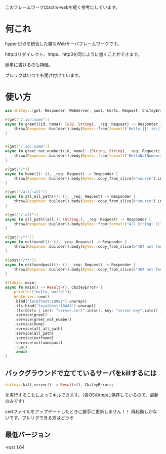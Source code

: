 このフレームワークはactix-webを軽く参考にしています。
# 何これ
hyperとh3を統合した雑なWebサーバフレームワークです。<br>

httpはリダイレクト、https、http3を同じように書くことができます。<br>

簡単に書けるのも特徴。<br>

プルリクはいつでも受け付けています。<br>

# 使い方

```rust
use chitey::{get, Responder, WebServer, post, Certs, Request, ChiteyError, http::Response, Bytes, throw_chitey_internal_server_error as throw};

#[get("/:id/:name")]
async fn greet((id, name): (u32, String), _req: Request) -> Responder {
    throw(Response::builder().body(Bytes::from(format!("Hello {}! id:{}", name, id)).into()))
}


#[get("/:id/:name")]
async fn greet_not_number((id, name): (String, String), _req: Request) -> Responder {
    throw(Response::builder().body(Bytes::from(format!("HelloNotNumberId {}! id:{}", name, id)).into()))
}

#[get("/")]
async fn home((): (), _req: Request) -> Responder {
    throw(Response::builder().body(Bytes::copy_from_slice(b"source").into()))
}

#[get("/all/:all")]
async fn all_all_path((): (), _req: Request) -> Responder {
    throw(Response::builder().body(Bytes::copy_from_slice(b"source").into()))
}

#[get("/:all")]
async fn all_path((all,): (String,), _req: Request) -> Responder {
    throw(Response::builder().body(Bytes::from(format!("All String: {}", all)).into()))
}

#[get("/**")]
async fn notfound((): (), _req: Request) -> Responder {
    throw(Response::builder().body(Bytes::copy_from_slice(b"404 not found").into()))
}

#[post("/**")]
async fn notfoundpost((): (), _req: Request) -> Responder {
    throw(Response::builder().body(Bytes::copy_from_slice(b"404 not found").into()))
}

#[tokio::main]
async fn main() -> Result<(), ChiteyError> {
    println!("Hello, world!");
    WebServer::new()
    .bind("localhost:18081").unwrap()
    .tls_bind("localhost:18443").unwrap()
    .tls(Certs { cert: "server.cert".into(), key: "server.key".into() })
    .service(greet)
    .service(greet_not_number)
    .service(home)
    .service(all_all_path)
    .service(all_path)
    .service(notfound)
    .service(notfoundpost)
    .run()
    .await
}
```

## バックグラウンドで立てているサーバをkillするには
```rust
chitey::kill_server() -> Result<(), ChiteyError>;
```
を実行することによってキルできます。（各OSのtmpに保存しているので、最新のみです）

certファイルをアップデートしたときに勝手に更新しません！！
再起動しかないです。プルリクできる方はどうぞ

## 最低バージョン
-rust 1.64
